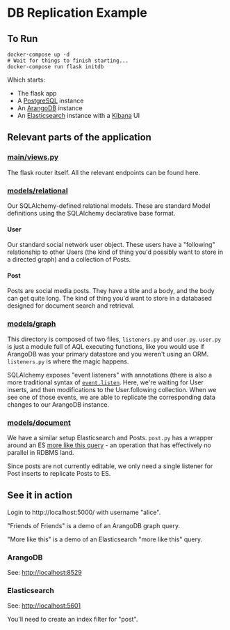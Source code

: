 # DB Replication Example

## To Run

```
docker-compose up -d
# Wait for things to finish starting...
docker-compose run flask initdb
```

Which starts:

+ The flask app
+ A [PostgreSQL](https://www.postgresql.org/) instance
+ An [ArangoDB](https://www.arangodb.com/) instance
+ An [Elasticsearch](https://www.elastic.co/) instance with a [Kibana](https://www.elastic.co/products/kibana) UI

## Relevant parts of the application

### [main/views.py](./db_replication/views/main/views.py)

The flask router itself. All the relevant endpoints can be found here.

### [models/relational](./db_replication/models/relational)

Our SQLAlchemy-defined relational models. These are standard Model definitions using the SQLAlchemy declarative base format.

#### User

Our standard social network user object. These users have a "following" relationship to other Users (the kind of thing you'd possibly want to store in a directed graph) and a collection of Posts.

#### Post

Posts are social media posts. They have a title and a body, and the body can get quite long. The kind of thing you'd want to store in a databased designed for document search and retrieval.

### [models/graph](./db_replication/models/graph)

This directory is composed of two files, `listeners.py` and `user.py`. `user.py` is just a module full of AQL executing functions, like you would use if ArangoDB was your primary datastore and you weren't using an ORM. `listeners.py` is where the magic happens.

SQLAlchemy exposes "event listeners" with annotations (there is also a more traditional syntax of [`event.listen`](https://docs.sqlalchemy.org/en/13/orm/events.html). Here, we're waiting for User inserts, and then modifications to the User.following collection. When we see one of those events, we are able to replicate the corresponding data changes to our ArangoDB instance.

### [models/document](./db_replication/models/document)

We have a similar setup Elasticsearch and Posts. `post.py` has a wrapper around an ES [more like this query](https://www.elastic.co/guide/en/elasticsearch/reference/current/query-dsl-mlt-query.html) - an operation that has effectively no parallel in RDBMS land.

Since posts are not currently editable, we only need a single listener for Post inserts to replicate Posts to ES.

## See it in action

Login to http://localhost:5000/ with username "alice".

"Friends of Friends" is a demo of an ArangoDB graph query.

"More like this" is a demo of an Elasticsearch "more like this" query.

### ArangoDB

See: [http://localhost:8529](http://localhost:8529/_db/docker/_admin/aardvark/index.html#graph/users-following)

### Elasticsearch

See: [http://localhost:5601](http://localhost:5601/app/kibana)

You'll need to create an index filter for "post".
